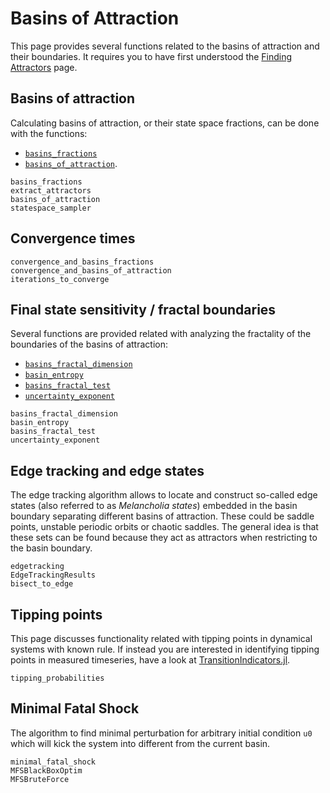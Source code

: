 # Basins of Attraction
This page provides several functions related to the basins of attraction and their boundaries. It requires you to have first understood the [Finding Attractors](@ref) page.


## Basins of attraction
Calculating basins of attraction, or their state space fractions, can be done with the functions:
- [`basins_fractions`](@ref)
- [`basins_of_attraction`](@ref).

```@docs
basins_fractions
extract_attractors
basins_of_attraction
statespace_sampler
```

## Convergence times

```@docs
convergence_and_basins_fractions
convergence_and_basins_of_attraction
iterations_to_converge
```

## Final state sensitivity / fractal boundaries
Several functions are provided related with analyzing the fractality of the boundaries of the basins of attraction:

- [`basins_fractal_dimension`](@ref)
- [`basin_entropy`](@ref)
- [`basins_fractal_test`](@ref)
- [`uncertainty_exponent`](@ref)

```@docs
basins_fractal_dimension
basin_entropy
basins_fractal_test
uncertainty_exponent
```

## Edge tracking and edge states
The edge tracking algorithm allows to locate and construct so-called edge states (also referred to as *Melancholia states*) embedded in the basin boundary separating different basins of attraction. These could be saddle points, unstable periodic orbits or chaotic saddles. The general idea is that these sets can be found because they act as attractors when restricting to the basin boundary.

```@docs
edgetracking
EdgeTrackingResults
bisect_to_edge
```

## Tipping points
This page discusses functionality related with tipping points in dynamical systems with known rule. If instead you are interested in identifying tipping points in measured timeseries, have a look at [TransitionIndicators.jl](https://github.com/JuliaDynamics/TransitionIndicators.jl).

```@docs
tipping_probabilities
```

## Minimal Fatal Shock
The algorithm to find minimal perturbation for arbitrary initial condition `u0` which will kick the system into different from the current basin.
```@docs
minimal_fatal_shock
MFSBlackBoxOptim
MFSBruteForce
```